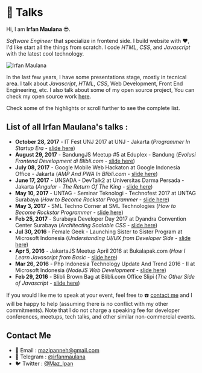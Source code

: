 # :microphone: Talks

Hi, I am **Irfan Maulana** :sunglasses:. 

*Software Engineer* that specialize in frontend side.
I build website with :heart:, I'd like start all the things from scratch.
I code *HTML*, *CSS*, and *Javascript* with the latest cool technology.

![Irfan Maulana](https://avatars2.githubusercontent.com/u/7221389?s=200&v=4)

In the last few years, I have some presentations stage, mostly in tecnical area. I talk about *Javascript*, *HTML*, *CSS*, Web Development, Front End Engineering, etc. I also talk about some of my open source project, You can check my open source work [here](https://github.com/mazipan/project-catalog).

Check some of the highlights or scroll further to see the complete list.

## List of all Irfan Maulana's talks :

+ **October 28, 2017** - IT Fest UNJ 2017 at UNJ - Jakarta (*Programmer In Startup Era* - [slide here](https://www.slideshare.net/IrfanMaulana21/programmer-in-startup-era))
+ **August 29, 2017** - BandungJS Meetup #5 at Eduplex - Bandung (*Evolusi Frontend Development di Blibli.com* - [slide here](https://www.slideshare.net/IrfanMaulana21/bliblidotcom-evolusi-frontend-development-di-bliblidotcom))
+ **July 08, 2017** - Google Mobile Web Hackaton at Google Indonesia Office - Jakarta (*AMP And PWA In Blibli.com* - [slide here](https://www.slideshare.net/IrfanMaulana21/bliblidotcom-amp-and-pwa))
+ **June 17, 2017** - UNSADA - DevTalk2 at Universitas Darma Persada - Jakarta (*Angular - The Return Of The King* - [slide here](https://www.slideshare.net/IrfanMaulana21/angular-the-return-of-the-king))
+ **May 10, 2017** - UNTAG - Seminar Teknologi - Technofest 2017 at UNTAG Surabaya (*How to Become Rockstar Programmer* - [slide here](https://www.slideshare.net/IrfanMaulana21/how-to-become-rockstar-programmer))
+ **May 3, 2017** - SML Techno Corner at SML Technologies (*How to Become Rockstar Programmer* - [slide here](https://www.slideshare.net/IrfanMaulana21/how-to-become-rockstar-programmer))
+ **Feb 25, 2017** - Surabaya Developer Day 2017 at Dyandra Convention Center Surabaya (*Architecting Scalable CSS* - [slide here](https://www.slideshare.net/IrfanMaulana21/php-indonesia-x-bliblidotcom-architecting-scalable-css))
+ **Jul 30, 2016** - Female Geek - Launching Sister to Sister Program at Microsoft Indonesia (*Understanding UI/UX from Developer Side* - [slide here](https://www.slideshare.net/IrfanMaulana21/php-indonesia-understanding-ui-ux-from-developer-side))
+ **Apr 5, 2016** - JakartaJS Meetup April 2016 at Bukalapak.com (*How I Learn Javascript from Basic* - [slide here](https://www.slideshare.net/IrfanMaulana21/jakartajs-how-i-learn-javascript-from-basic))
+ **Mar 26, 2016** - Php Indonesia Technology Update And Trend 2016 - II at Microsoft Indonesia (*NodeJS Web Development* - [slide here](https://www.slideshare.net/IrfanMaulana21/php-indonesia-nodejs-web-development))
+ **Feb 29, 2016** - Blibli Brown Bag at Blibli.com Office Slipi (*The Other Side of Javascript* - [slide here](https://www.slideshare.net/IrfanMaulana21/blibli-brown-bag-nodejs-the-other-side-of-javascript-58692089))

If you would like me to speak at your event, feel free to :phone: [contact me](#contact-me) and I will be happy to help (assuming there is no conflict with my other commitments). Note that I do not charge a speaking fee for developer conferences, meetups, tech talks, and other similar non-commercial events.

## Contact Me

+ :e-mail: Email : [mazipanneh@gmail.com](mailto:mazipanneh.com)
+ :speech_balloon: Telegram : [@irfanmaulana](https://t.me/irfanmaulana)
+ :bird: Twitter : [@Maz_Ipan](https://twitter.com/Maz_Ipan)
